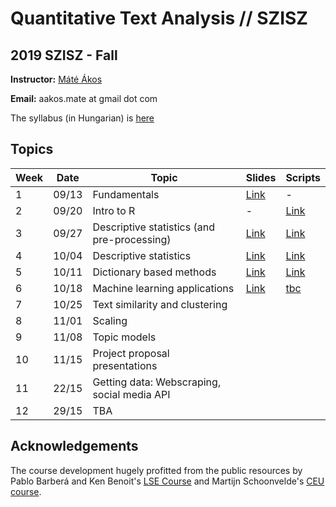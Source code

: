 # Quantitative Text Analysis // SZISZ
## 2019 SZISZ - Fall


**Instructor:** [Máté Ákos]((https://aakosm.github.io/))

**Email:** aakos.mate at gmail dot com

The syllabus (in Hungarian) is [here](https://github.com/aakosm/QTA_SZISZ_2019/blob/master/syllabus.pdf)

## Topics

| **Week** | **Date** | **Topic** | **Slides** | **Scripts** |
| --- | ---- |----------------------------------------------- | --- | --- |
|  1 | 09/13  |  Fundamentals | [Link](https://github.com/aakosm/QTA_SZISZ_2019/blob/master/week01_intro/01_intro.pdf) | - |
|  2  | 09/20 | Intro to R  | - | [Link](https://aakosm.github.io/QTA_SZISZ_2019/week02_r_intro/02_r_intro.html) |
|  3  | 09/27 | Descriptive statistics (and pre-processing)   | [Link](https://aakosm.github.io/QTA_SZISZ_2019/week03_descriptives_i/03_descriptives.pdf) | [Link](https://aakosm.github.io/QTA_SZISZ_2019/week03_descriptives_i/session3_r_script.html) |
|  4  | 10/04 | Descriptive statistics | [Link](https://aakosm.github.io/QTA_SZISZ_2019/week03_descriptives_i/03_descriptives.pdf) |[Link](https://aakosm.github.io/QTA_SZISZ_2019/wweek04_descriptives_ii/04_descriptives_ii.html) |
|  5  |  10/11| Dictionary based methods    |[Link](https://aakosm.github.io/QTA_SZISZ_2019/week05_dictionary/05_dictionary.pdf) |[Link](https://aakosm.github.io/QTA_SZISZ_2019/week05_dictionary/05_dictionary.html) |
|  6  |  10/18| Machine learning applications |[Link](https://aakosm.github.io/QTA_SZISZ_2019/week06_supervised_ml/06_supervised_ml.pdf)  | [tbc](https://aakosm.github.io/QTA_SZISZ_2019/week06_supervised_ml/06_supervised_ml.html) |
|  7  |  10/25| Text similarity and clustering | | |
|  8  |  11/01| Scaling | | |
|  9  |  11/08| Topic models | | |
|  10 |  11/15| Project proposal presentations | | |
|  11 |  22/15| Getting data: Webscraping, social media API | | |
|  12 |  29/15| TBA | | |


## Acknowledgements
The course development hugely profitted from the public resources by Pablo Barberá and Ken Benoit's [LSE Course](https://lse-my459.github.io) and Martijn Schoonvelde's [CEU course](https://github.com/hjmschoonvelde/CEU_ATA_2019).
